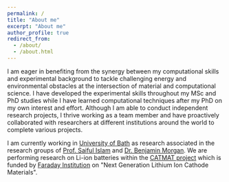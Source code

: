 ```yaml
---
permalink: /
title: "About me"
excerpt: "About me"
author_profile: true
redirect_from: 
  - /about/
  - /about.html
---
```


I am eager in benefiting from the synergy between my computational skills and experimental background to tackle challenging energy and
environmental obstacles at the intersection of material and computational science. I have developed the experimental skills throughout
my MSc and PhD studies while I have learned computational techniques after my PhD on my own interest and effort. Although I am able to
conduct independent research projects, I thrive working as a team member and have proactively collaborated with researchers at different
institutions around the world to complete various projects.


I am currently working in [University of Bath](www.bath.ac.uk) as research associated in the research groups of [Prof. Saiful Islam](https://people.bath.ac.uk/msi20/index.shtml) and [Dr. Benjamin Morgan](https://morgan-group-bath.github.io/). We are performing research on Li-ion batteries within the [CATMAT project](https://catmatproject.com/) which is funded by [Faraday Institution](https://faraday.ac.uk/) on "Next Generation Lithium Ion Cathode Materials".


